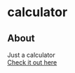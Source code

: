 # calculator

## About

Just a calculator
<br>
[Check it out here](https://rafaelcestti.github.io/calculator/)

